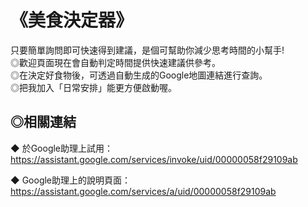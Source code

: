 《美食決定器》
==== 
只要簡單詢問即可快速得到建議，是個可幫助你減少思考時間的小幫手!  
    ◎歡迎頁面現在會自動判定時間提供快速建議供參考。  
    ◎在決定好食物後，可透過自動生成的Google地圖連結進行查詢。  
    ◎把我加入「日常安排」能更方便啟動喔。  

◎相關連結  
-------  
  ◆ 於Google助理上試用：https://assistant.google.com/services/invoke/uid/00000058f29109ab    
   
 ◆ Google助理上的說明頁面：https://assistant.google.com/services/a/uid/00000058f29109ab  
 
